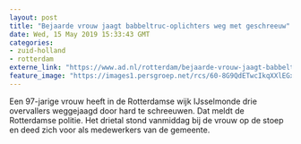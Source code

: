 ```yaml
---
layout: post
title: "Bejaarde vrouw jaagt babbeltruc-oplichters weg met geschreeuw"
date: Wed, 15 May 2019 15:33:43 GMT
categories: 
- zuid-holland 
- rotterdam 
externe_link: "https://www.ad.nl/rotterdam/bejaarde-vrouw-jaagt-babbeltruc-oplichters-weg-met-geschreeuw~a20cbc6d/"
feature_image: "https://images1.persgroep.net/rcs/60-8G9QdETwcIkqXXlEGxjhXf2Q/diocontent/148445190/_fitwidth/400/?appId=21791a8992982cd8da851550a453bd7f&quality=0.7"
---
```


Een 97-jarige vrouw heeft in de Rotterdamse wijk IJsselmonde drie overvallers weggejaagd door hard te schreeuwen. Dat meldt de Rotterdamse politie. Het drietal stond vanmiddag bij de vrouw op de stoep en deed zich voor als medewerkers van de gemeente.
